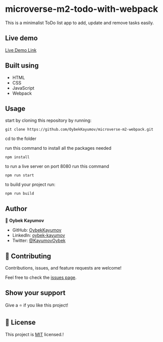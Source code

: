 # microverse-m2-todo-with-webpack

This is a minimalist ToDo list app to add, update and remove tasks easily.

## Live demo

[Live Demo Link](https://oybekkayumov.github.io/microverse-m2-webpack/)

## Built using

- HTML
- CSS
- JavaScript
- Webpack

## Usage

start by cloning this repository by running:

```
git clone https://github.com/OybekKayumov/microverse-m2-webpack.git
```

cd to the folder

run this command to install all the packages needed

```
npm install
```

to run a live server on port 8080 run this command

```
npm run start
```

to build your project run:

```
npm run build
```

## Author

👤 **Oybek Kayumov**

- GitHub: [OybekKayumov](https://github.com/OybekKayumov)
- LinkedIn: [oybek-kayumov](https://www.linkedin.com/in/oybek-kayumov-54a8485b/)
- Twitter: [@KayumovOybek](https://twitter.com/KayumovOybek)

## 🤝 Contributing

Contributions, issues, and feature requests are welcome!

Feel free to check the [issues page](https://github.com/OybekKayumov/microverse-m2-webpack/issues).

## Show your support

Give a ⭐️ if you like this project!

## 📝 License

This project is [MIT](./MIT.md) licensed.! [](https://img.shields.io/badge/Microverse-blueviolet)
